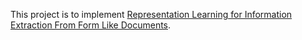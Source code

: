 This project is to implement [Representation Learning for Information Extraction From Form Like Documents](https://storage.googleapis.com/pub-tools-public-publication-data/pdf/59f3bb33216eae711b36f3d8b3ee3cc67058803f.pdf).